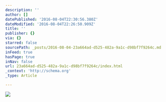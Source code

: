 ```yaml
---
description: ''
author: []
datePublished: '2016-08-04T22:30:56.380Z'
dateModified: '2016-08-04T22:26:50.909Z'
title: ''
publisher: {}
via: {}
starred: false
sourcePath: _posts/2016-08-04-23a664ad-d525-482a-9a1c-d98bf7f9264c.md
inFeed: true
hasPage: true
inNav: false
url: 23a664ad-d525-482a-9a1c-d98bf7f9264c/index.html
_context: 'http://schema.org'
_type: Article

---
```

![](https://the-grid-user-content.s3-us-west-2.amazonaws.com/403b9e5c-5270-4ab7-8ea6-e3ae6643678d.jpg)